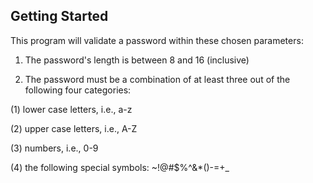 ## Getting Started
This program will validate a password within these chosen parameters:
1. The password's length is between 8 and 16 (inclusive)

2. The password must be a combination of at least three out of the following four categories:

(1) lower case letters, i.e., a-z

(2) upper case letters, i.e., A-Z

(3) numbers, i.e., 0-9

(4) the following special symbols: ~!@#$%^&*()-=+_

